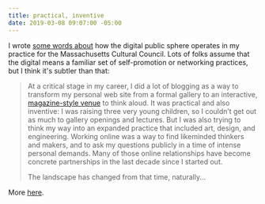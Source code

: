 ```yaml
---
title: practical, inventive
date: 2019-03-08 09:07:00 -05:00
---
```


I wrote [some words about](http://artsake.massculturalcouncil.org/how-do-you-use-online-platforms-as-an-artist-2/) how the digital public sphere operates in my practice for the Massachusetts Cultural Council. Lots of folks assume that the digital means a familiar set of self-promotion or networking practices, but I think it's subtler than that:

>At a critical stage in my career, I did a lot of blogging as a way to transform my personal web site from a formal gallery to an interactive, [magazine-style venue](https://ablersite.org/) to think aloud. It was practical and also inventive: I was raising three very young children, so I couldn’t get out as much to gallery openings and lectures. But I was also trying to think my way into an expanded practice that included art, design, and engineering. Working online was a way to find likeminded thinkers and makers, and to ask my questions publicly in a time of intense personal demands. Many of those online relationships have become concrete partnerships in the last decade since I started out.
>
>The landscape has changed from that time, naturally...

More [here](http://artsake.massculturalcouncil.org/how-do-you-use-online-platforms-as-an-artist-2/).